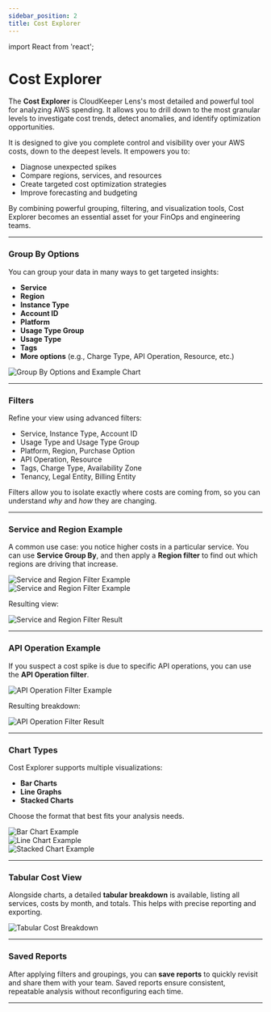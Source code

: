```yaml
---
sidebar_position: 2
title: Cost Explorer
---
```


import React from 'react';

# Cost Explorer

The **Cost Explorer** is CloudKeeper Lens's most detailed and powerful tool for analyzing AWS spending. It allows you to drill down to the most granular levels to investigate cost trends, detect anomalies, and identify optimization opportunities.

It is designed to give you complete control and visibility over your AWS costs, down to the deepest levels. It empowers you to:

- Diagnose unexpected spikes
- Compare regions, services, and resources
- Create targeted cost optimization strategies
- Improve forecasting and budgeting

By combining powerful grouping, filtering, and visualization tools, Cost Explorer becomes an essential asset for your FinOps and engineering teams.


---

### Group By Options

You can group your data in many ways to get targeted insights:

- **Service**
- **Region**
- **Instance Type**
- **Account ID**
- **Platform**
- **Usage Type Group**
- **Usage Type**
- **Tags**
- **More options** (e.g., Charge Type, API Operation, Resource, etc.)

<div style={{ textAlign: 'center' }}>
  <img src="/img/costexplorer/cs-1.png" alt="Group By Options and Example Chart" />
</div>

---

### Filters

Refine your view using advanced filters:

- Service, Instance Type, Account ID
- Usage Type and Usage Type Group
- Platform, Region, Purchase Option
- API Operation, Resource
- Tags, Charge Type, Availability Zone
- Tenancy, Legal Entity, Billing Entity

Filters allow you to isolate exactly where costs are coming from, so you can understand *why* and *how* they are changing.

---

### Service and Region Example

A common use case: you notice higher costs in a particular service. You can use **Service Group By**, and then apply a **Region filter** to find out which regions are driving that increase.

<div style={{ textAlign: 'center' }}>
  <img src="/img/costexplorer/csf-1.png" alt="Service and Region Filter Example" />
</div>

<div style={{ textAlign: 'center' }}>
  <img src="/img/costexplorer/csf-2.png" alt="Service and Region Filter Example" />
</div>

Resulting view:

<div style={{ textAlign: 'center' }}>
  <img src="/img/costexplorer/csr-1.png" alt="Service and Region Filter Result" />
</div>

---

### API Operation Example

If you suspect a cost spike is due to specific API operations, you can use the **API Operation filter**.

<div style={{ textAlign: 'center' }}>
  <img src="/img/costexplorer/csf-3.png" alt="API Operation Filter Example" />
</div>

Resulting breakdown:

<div style={{ textAlign: 'center' }}>
  <img src="/img/costexplorer/csr-2.png" alt="API Operation Filter Result" />
</div>

---

### Chart Types

Cost Explorer supports multiple visualizations:

- **Bar Charts**
- **Line Graphs**
- **Stacked Charts**

Choose the format that best fits your analysis needs.

<div style={{ textAlign: 'center' }}>
  <img src="/img/costexplorer/cs-5.png" alt="Bar Chart Example" />
</div>

<div style={{ textAlign: 'center' }}>
  <img src="/img/costexplorer/cs-3.png" alt="Line Chart Example" />
</div>

<div style={{ textAlign: 'center' }}>
  <img src="/img/costexplorer/cs-4.png" alt="Stacked Chart Example" />
</div>

---

### Tabular Cost View

Alongside charts, a detailed **tabular breakdown** is available, listing all services, costs by month, and totals. This helps with precise reporting and exporting.

<div style={{ textAlign: 'center' }}>
  <img src="/img/costexplorer/cs-2.png" alt="Tabular Cost Breakdown" />
</div>

---

### Saved Reports

After applying filters and groupings, you can **save reports** to quickly revisit and share them with your team. Saved reports ensure consistent, repeatable analysis without reconfiguring each time.

---

